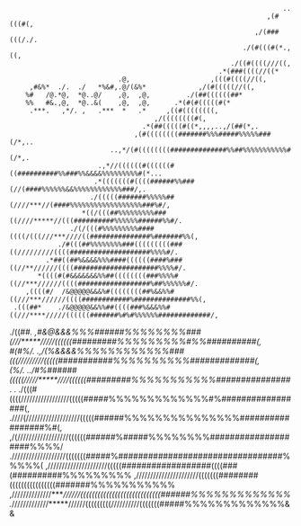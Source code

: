                                                                                                     
                                                                        ..                          
                                                                    ,(#(((#(,                       
                                                                 ,/(###(((/./.                      
                                                              ./(#(((#(*.,((,                       
                                                           ./((#((((///((,                          
                                                        .*(###((((//((*                             
                               .@,                    ,(((#((((//((,                                
         ,#&%*  ./.  ./   *%&#,.@/(&%*             ,/(#(((((//((,                                   
        %#   /@.*@,  *@..@/    ,@,  ,@,         ./(##((((((##*                                      
        %%   #&.,@,  *@..&(    ,@,  ,@,      .*(#(#(((((#(*                                         
         .***.   ,*/. ,   .***  *   .*     ,((#((((((((,                                            
                                        ,/((((((((#(,                                               
                                     .*(##(((((#((*,,,,..,/(##(*,.                                  
                                   ,(#((((((((#######%%%#####%%%%%###(/*,..                         
                             ..,*/(#((((((((##############%%##%%%%%%%%%%%#(/*,.                     
                          .,*//((((((#((((((#((##########%%###%%&&&&%%%%%%%%%#(*...                 
                         .*(((((((#((((######%%###(//(####%%%%%%&&%%%%%%%%%%%%###/,.                
                        ./(((((#######%%%%%##(////***//(####%%%%%%%%%%%%%%%%%%###%#/,               
                      *((/(((##%%%%%%%%%###((////*****//(((##########%%%%%%######%%#/.              
                   ./(/(((#%%%%%%%%%####((((/(((///***////((###############%#######%%(,             
                ./#(((##%%%%%%%%###(((((((((###((/////////((((####################%%%%#/.           
             .*##((##%&&&&%%%####((((((####%###((//**//////((((#####################%%%%#/.         
           *((((#(#&&&&&&&%%##((((((((###%%%%#((//***//////((((##################%##%%%%%%#/.       
        ,((((#/  /&@@@@@&&&%#((((((((##%&&%%#((///***//////((((############%##############%%(,      
     .(((##*    ./&@@@@@&&%%##((((###%&&&%%#((///****/////((((((#######%#%#%%%%%%#############/,    
  ./((##*.       ,#&@&&&%%%######%%%%%%%%###(///*****/////((((((#########%%%%%%%%%#%%##########(,   
*#(#%/.          .,/(%&&&&%%%%%%%%%%%%###(((////****/////(((((###########%%%%%%%%%%#############(,  
(%/.                     ..*/#%######(((((/////*****////((((((#########%%%%%%%%%%%###############*. 
.                           ./(((#((((/////////////////(((((#####%%%%%%%%%%%%%#%#################(, 
                            .////(///////////////////(((((######%%%%%%%%%%%%%%%#################%#(,
                            ,/(//////////////////((((((######%#####%%%%%%%%####################%%%%/
                            .///////////////////(((((((#####%#################################%%%%%(
                            ,/////////////////////(((((##################((((###(##########%%%%%%%%%
                            ,//////////////////////(((((((########((((((((((((((((#######%%%%%%%%%%%
                            ,//////////////****//////((((((((((((((((((((((((((((######%%%%%%%%%%%%%
                            .*/////////////*****//////(((((((((//////////(((((((#####%%%%%%%%%%%%%&&
